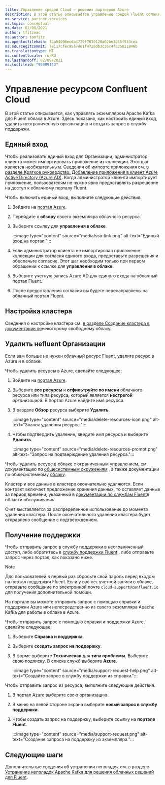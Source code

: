 ```yaml
---
title: Управление средой Cloud — решения партнеров Azure
description: В этой статье описывается управление средой Fluent облака на портал Azure. Как настроить единый вход, удалить неограниченную организацию и получить поддержку.
ms.service: partner-services
ms.topic: conceptual
ms.date: 02/08/2021
author: tfitzmac
ms.author: tomfitz
ms.openlocfilehash: f8a54096ecda4729f7070120a02be3055f933cea
ms.sourcegitcommit: 7e117cfec95a7e61f4720db3c36c4fa35021846b
ms.translationtype: MT
ms.contentlocale: ru-RU
ms.lasthandoff: 02/09/2021
ms.locfileid: "99989143"
---
```

# <a name="manage-the-confluent-cloud-resource"></a>Управление ресурсом Confluent Cloud

В этой статье описывается, как управлять экземпляром Apache Kafka для Fluent облака в Azure. Здесь показано, как настроить единый вход, удалить неограниченную организацию и создать запрос в службу поддержки.

## <a name="single-sign-on"></a>Единый вход

Чтобы реализовать единый вход для Организации, администратор клиента может импортировать приложение из коллекции. Этот шаг является необязательным. Сведения об импорте приложения см. [в разделе Краткое руководство. Добавление приложения в клиент Azure Active Directory (Azure AD)](../../active-directory/manage-apps/add-application-portal.md). Когда администратор клиента импортирует приложение, пользователям не нужно явно предоставлять разрешение на доступ к облачному порталу Fluent.

Чтобы включить единый вход, выполните следующие действия.

1. Войдите на [портал Azure](https://portal.azure.com).
1. Перейдите к **обзору** своего экземпляра облачного ресурса.
1. Выберите ссылку для **управления в облаке**.

   :::image type="content" source="media/sso-link.png" alt-text="Единый вход на портал.":::

1. Если администратор клиента не импортировал приложение коллекции для согласия единого входа, предоставьте разрешения и обеспечьте согласие. Этот шаг необходим только при первом обращении к ссылке для **управления в облаке**.
1. Выберите учетную запись Azure AD для единого входа на облачный портал Fluent.
1. После предоставления согласия вы будете перенаправлены на облачный портал Fluent.

## <a name="set-up-cluster"></a>Настройка кластера

Сведения о настройке кластера см. [в разделе Создание кластера в документации по](https://docs.confluent.io/cloud/current/clusters/create-cluster.html)некоторому свободному облаку.

## <a name="delete-confluent-organization"></a>Удалить неfluent Организации

Если вам больше не нужен облачный ресурс Fluent, удалите ресурс в Azure и в облаке.

Чтобы удалить ресурсы в Azure, сделайте следующее:

1. Войдите на [портал Azure](https://portal.azure.com).
1. Выберите **все ресурсы** и **отфильтруйте по имени** облачного ресурса или типа ресурса, который является **нестрогой** _организацией_. В портал Azure найдите имя ресурса.
1. В разделе **Обзор** ресурса выберите **Удалить**.

    :::image type="content" source="media/delete-resources-icon.png" alt-text="Значок удаления ресурса.":::

1. Чтобы подтвердить удаление, введите имя ресурса и выберите **Удалить**.

    :::image type="content" source="media/delete-resources-prompt.png" alt-text="Запрос на подтверждение удаления ресурса.":::

Чтобы удалить ресурс в облаке с ограниченным управлением, см. документацию по [общесистемным окружениям](https://docs.confluent.io/current/cloud/using/environments.html) , а также документации по общесистемному [облаку](https://docs.confluent.io/current/cloud/using/cloud-basics.html).

Кластер и все данные в кластере окончательно удаляются. Если контракт включает предложение хранения данных, то оставляет данные за период времени, указанный в [документации по службам Fluent](https://www.confluent.io/confluent-cloud-tos)в области обслуживания.

Счет выставляется за распределенное использование до момента удаления кластера. После окончательного удаления кластера будет отправлено сообщение с подтверждением.

## <a name="get-support"></a>Получение поддержки

Чтобы отправить запрос в службу поддержки в неограниченный доступ, либо обратитесь в [службу поддержки Fluent](https://support.confluent.io) , либо отправьте запрос через портал, как показано ниже.

> [!NOTE]
> Для пользователей в первый раз сбросьте свой пароль перед входом на портал поддержки Fluent. Если у вас нет учетной записи в облаке, отправьте сообщение по электронной почте `cloud-support@confluent.io` для получения дополнительной помощи.

На портале вы можете отправить запрос с помощью справки и поддержки Azure или непосредственно из своего экземпляра Apache Kafka для работы в облаке в Azure.

Чтобы отправить запрос с помощью справки и поддержки Azure, сделайте следующее:

1. Выберите **Справка и поддержка**.
1. Выберите **создать запрос на поддержку**.
1. В форме выберите **Техническая** для **типа проблемы**. Выберите свою подписку. В списке служб выберите **Azure**.

    :::image type="content" source="media/support-request-help.png" alt-text="Создайте запрос в службу поддержки из справки.":::

Чтобы отправить запрос из ресурса, выполните следующие действия.

1. В портал Azure выберите свою организацию.
1. В меню на левой стороне экрана выберите **новый запрос в службу поддержки**.
1. Чтобы создать запрос на поддержку, выберите ссылку на **портале Fluent**.

    :::image type="content" source="media/support-request.png" alt-text="Создание запроса на поддержку из экземпляра.":::

## <a name="next-steps"></a>Следующие шаги

Дополнительные сведения об устранении неполадок см. в разделе [Устранение неполадок Apache Kafka для решения облачных решений для Fluent](troubleshoot.md).

